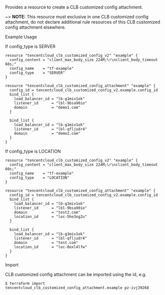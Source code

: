 Provides a resource to create a CLB customized config attachment.

~> **NOTE:** This resource must exclusive in one CLB customized config attachment, do not declare additional rule resources of this CLB customized config attachment elsewhere.

Example Usage

If config_type is SERVER

```hcl
resource "tencentcloud_clb_customized_config_v2" "example" {
  config_content = "client_max_body_size 224M;\r\nclient_body_timeout 60s;"
  config_name    = "tf-example"
  config_type    = "SERVER"
}

resource "tencentcloud_clb_customized_config_attachment" "example" {
  config_id = tencentcloud_clb_customized_config_v2.example.config_id
  bind_list {
    load_balancer_id = "lb-g1miv1ok"
    listener_id      = "lbl-9bsa90io"
    domain           = "demo1.com"
  }

  bind_list {
    load_balancer_id = "lb-g1miv1ok"
    listener_id      = "lbl-qfljudr4"
    domain           = "demo2.com"
  }
}
```

If config_type is LOCATION

```hcl
resource "tencentcloud_clb_customized_config_v2" "example" {
  config_content = "client_max_body_size 224M;\r\nclient_body_timeout 60s;"
  config_name    = "tf-example"
  config_type    = "LOCATION"
}

resource "tencentcloud_clb_customized_config_attachment" "example" {
  config_id = tencentcloud_clb_customized_config_v2.example.config_id
  bind_list {
    load_balancer_id = "lb-g1miv1ok"
    listener_id      = "lbl-9bsa90io"
    domain           = "test2.com"
    location_id      = "loc-5he3og2u"
  }

  bind_list {
    load_balancer_id = "lb-g1miv1ok"
    listener_id      = "lbl-qfljudr4"
    domain           = "test.com"
    location_id      = "loc-0oxl4lfw"
  }
}
```

Import

CLB customized config attachment can be imported using the id, e.g.

```
$ terraform import tencentcloud_clb_customized_config_attachment.example pz-ivj39268
```